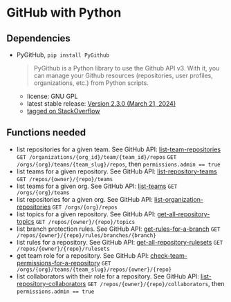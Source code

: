 # GitHub with Python

## Dependencies

* PyGitHub, `pip install PyGithub`
    > PyGithub is a Python library to use the Github API v3. With it, you can manage your Github resources (repositories, user profiles, organizations, etc.) from Python scripts.
    
    - license: GNU GPL
    - latest stable release: [Version 2.3.0 (March 21, 2024)](https://pygithub.readthedocs.io/en/v2.3.0/changes.html)
    - [tagged on StackOverflow](https://stackoverflow.com/questions/tagged/pygithub)
	
	
## Functions needed

* list repositories for a given team. See GitHub API: [list-team-repositories](https://docs.github.com/en/rest/teams/teams?apiVersion=2022-11-28#list-team-repositories)
    `GET /organizations/{org_id}/team/{team_id}/repos`
    `GET /orgs/{org}/teams/{team_slug}/repos`, then `permissions.admin == true`
* list teams for a given repository. See GitHub API: [list-repository-teams](https://docs.github.com/en/rest/repos/repos?apiVersion=2022-11-28#list-repository-teams)
    `GET /repos/{owner}/{repo}/teams`
* list teams for a given org. See GitHub API: [list-teams](https://docs.github.com/en/rest/teams/teams?apiVersion=2022-11-28#list-teams)
    `GET /orgs/{org}/teams`
* list repositories for a given org. See GitHub API: [list-organization-repositories](https://docs.github.com/en/rest/repos/repos?apiVersion=2022-11-28#list-organization-repositories)
    `GET /orgs/{org}/repos`
* list topics for a given repository. See GitHub API: [get-all-repository-topics](https://docs.github.com/en/rest/repos/repos?apiVersion=2022-11-28#get-all-repository-topics)
    `GET /repos/{owner}/{repo}/topics`
* list branch protection rules. See GitHub API: [get-rules-for-a-branch](https://docs.github.com/en/rest/repos/rules?apiVersion=2022-11-28#get-rules-for-a-branch)
    `GET /repos/{owner}/{repo}/rules/branches/{branch}`
* list rules for a repository. See GitHub API: [get-all-repository-rulesets](https://docs.github.com/en/rest/repos/rules?apiVersion=2022-11-28#get-all-repository-rulesets)
    `GET /repos/{owner}/{repo}/rulesets`
* get team role for a repository. See GitHub API: [check-team-permissions-for-a-repository](https://docs.github.com/en/rest/teams/teams?apiVersion=2022-11-28#check-team-permissions-for-a-repository)
    `GET /orgs/{org}/teams/{team_slug}/repos/{owner}/{repo}`
* list collaborators with their role for a repository. See GitHub API: [list-repository-collaborators](https://docs.github.com/en/rest/collaborators/collaborators?apiVersion=2022-11-28#list-repository-collaborators) 
    `GET /repos/{owner}/{repo}/collaborators`, then `permissions.admin == true`